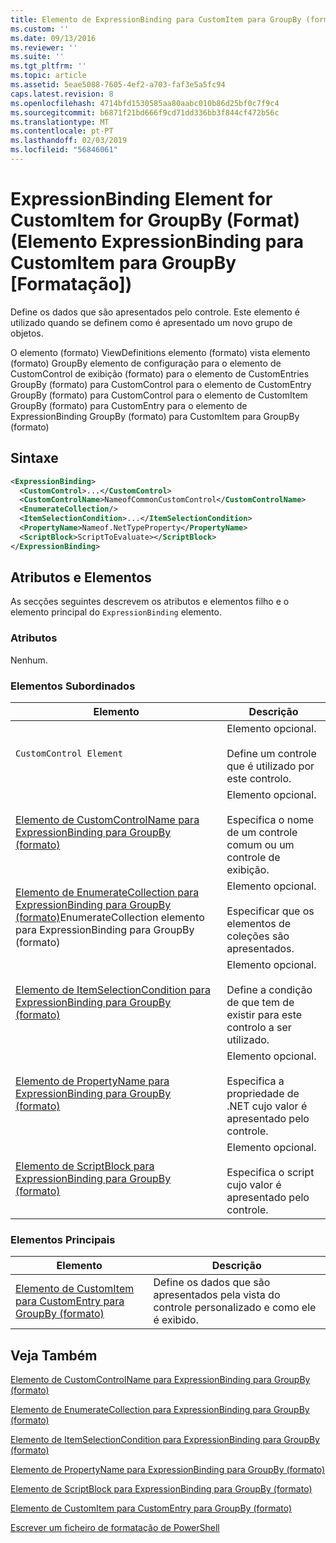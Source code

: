 ```yaml
---
title: Elemento de ExpressionBinding para CustomItem para GroupBy (formato) | Documentos da Microsoft
ms.custom: ''
ms.date: 09/13/2016
ms.reviewer: ''
ms.suite: ''
ms.tgt_pltfrm: ''
ms.topic: article
ms.assetid: 5eae5088-7605-4ef2-a703-faf3e5a5fc94
caps.latest.revision: 8
ms.openlocfilehash: 4714bfd1530585aa80aabc010b86d25bf0c7f9c4
ms.sourcegitcommit: b6871f21bd666f9cd71dd336bb3f844cf472b56c
ms.translationtype: MT
ms.contentlocale: pt-PT
ms.lasthandoff: 02/03/2019
ms.locfileid: "56846061"
---
```

# <a name="expressionbinding-element-for-customitem-for-groupby-format"></a>ExpressionBinding Element for CustomItem for GroupBy (Format) (Elemento ExpressionBinding para CustomItem para GroupBy [Formatação])

Define os dados que são apresentados pelo controle. Este elemento é utilizado quando se definem como é apresentado um novo grupo de objetos.

O elemento (formato) ViewDefinitions elemento (formato) vista elemento (formato) GroupBy elemento de configuração para o elemento de CustomControl de exibição (formato) para o elemento de CustomEntries GroupBy (formato) para CustomControl para o elemento de CustomEntry GroupBy (formato) para CustomControl para o elemento de CustomItem GroupBy (formato) para CustomEntry para o elemento de ExpressionBinding GroupBy (formato) para CustomItem para GroupBy (formato)

## <a name="syntax"></a>Sintaxe

```xml
<ExpressionBinding>
  <CustomControl>...</CustomControl>
  <CustomControlName>NameofCommonCustomControl</CustomControlName>
  <EnumerateCollection/>
  <ItemSelectionCondition>...</ItemSelectionCondition>
  <PropertyName>Nameof.NetTypeProperty</PropertyName>
  <ScriptBlock>ScriptToEvaluate></ScriptBlock>
</ExpressionBinding>
```

## <a name="attributes-and-elements"></a>Atributos e Elementos

As secções seguintes descrevem os atributos e elementos filho e o elemento principal do `ExpressionBinding` elemento.

### <a name="attributes"></a>Atributos

Nenhum.

### <a name="child-elements"></a>Elementos Subordinados

|Elemento|Descrição|
|-------------|-----------------|
|`CustomControl Element`|Elemento opcional.<br /><br /> Define um controle que é utilizado por este controlo.|
|[Elemento de CustomControlName para ExpressionBinding para GroupBy (formato)](./customcontrolname-element-for-expressionbinding-for-groupby-format.md)|Elemento opcional.<br /><br /> Especifica o nome de um controle comum ou um controle de exibição.|
|[Elemento de EnumerateCollection para ExpressionBinding para GroupBy (formato)](./enumeratecollection-element-for-expressionbinding-for-groupby-format.md)EnumerateCollection elemento para ExpressionBinding para GroupBy (formato)|Elemento opcional.<br /><br /> Especificar que os elementos de coleções são apresentados.|
|[Elemento de ItemSelectionCondition para ExpressionBinding para GroupBy (formato)](./itemselectioncondition-element-for-expressionbinding-for-groupby-format.md)|Elemento opcional.<br /><br /> Define a condição de que tem de existir para este controlo a ser utilizado.|
|[Elemento de PropertyName para ExpressionBinding para GroupBy (formato)](./propertyname-element-for-expressionbinding-for-groupby-format.md)|Elemento opcional.<br /><br /> Especifica a propriedade de .NET cujo valor é apresentado pelo controle.|
|[Elemento de ScriptBlock para ExpressionBinding para GroupBy (formato)](./scriptblock-element-for-expressionbinding-for-groupby-format.md)|Elemento opcional.<br /><br /> Especifica o script cujo valor é apresentado pelo controle.|

### <a name="parent-elements"></a>Elementos Principais

|Elemento|Descrição|
|-------------|-----------------|
|[Elemento de CustomItem para CustomEntry para GroupBy (formato)](./customitem-element-for-customentry-for-groupby-format.md)|Define os dados que são apresentados pela vista do controle personalizado e como ele é exibido.|

## <a name="see-also"></a>Veja Também

[Elemento de CustomControlName para ExpressionBinding para GroupBy (formato)](./customcontrolname-element-for-expressionbinding-for-groupby-format.md)

[Elemento de EnumerateCollection para ExpressionBinding para GroupBy (formato)](./enumeratecollection-element-for-expressionbinding-for-groupby-format.md)

[Elemento de ItemSelectionCondition para ExpressionBinding para GroupBy (formato)](./itemselectioncondition-element-for-expressionbinding-for-groupby-format.md)

[Elemento de PropertyName para ExpressionBinding para GroupBy (formato)](./propertyname-element-for-expressionbinding-for-groupby-format.md)

[Elemento de ScriptBlock para ExpressionBinding para GroupBy (formato)](./scriptblock-element-for-expressionbinding-for-groupby-format.md)

[Elemento de CustomItem para CustomEntry para GroupBy (formato)](./customitem-element-for-customentry-for-groupby-format.md)

[Escrever um ficheiro de formatação de PowerShell](./writing-a-powershell-formatting-file.md)

